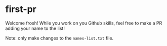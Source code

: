 # first-pr

Welcome frosh! While you work on you Github skills, feel free to make a PR adding your name to the list!

Note: only make changes to the `names-list.txt` file.
